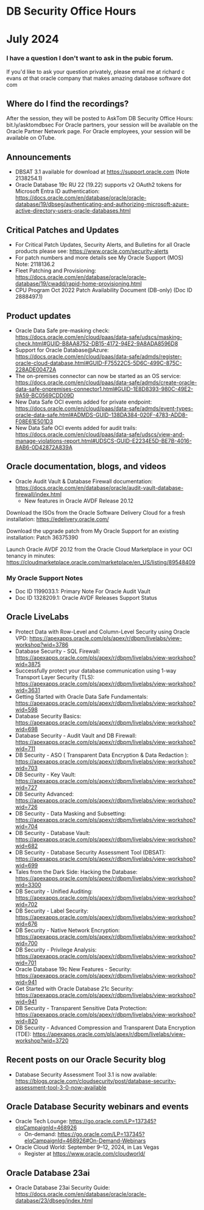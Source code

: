 # DB Security Office Hours
# July 2024

### I have a question I don't want to ask in the pubic forum. 

If you'd like to ask your question privately, please email me at richard c evans _at_ that oracle company that makes amazing database software dot com 

## Where do I find the recordings? 

After the session, they will be posted to AskTom DB Security Office Hours: bit.ly/asktomdbsec
For Oracle partners, your session will be available on the Oracle Partner Network page.
For Oracle employees, your session will be available on OTube. 

## Announcements

- DBSAT 3.1 available for download at https://support.oracle.com (Note 2138254.1)
- Oracle Database 19c RU 22 (19.22) supports v2 OAuth2 tokens for Microsoft Entra ID authentication: https://docs.oracle.com/en/database/oracle/oracle-database/19/dbseg/authenticating-and-authorizing-microsoft-azure-active-directory-users-oracle-databases.html

## Critical Patches and Updates

- For Critical Patch Updates, Security Alerts, and Bulletins for all Oracle products please see: https://www.oracle.com/security-alerts
- For patch numbers and more details see My Oracle Support (MOS) Note: 2118136.2 
- Fleet Patching and Provisioning: https://docs.oracle.com/en/database/oracle/oracle-database/19/cwadd/rapid-home-provisioning.html
- CPU Program Oct 2022 Patch Availability Document (DB-only) (Doc ID 2888497.1)	

## Product updates

- Oracle Data Safe pre-masking check: https://docs.oracle.com/en/cloud/paas/data-safe/udscs/masking-check.html#GUID-B8AA8752-DB15-4172-94E2-9A8ADA8596D8
- Support for Oracle Database@Azure: https://docs.oracle.com/en/cloud/paas/data-safe/admds/register-oracle-cloud-database.html#GUID-F75522C5-5D6C-499C-875C-228ADE00472A
- The on-premises connector can now be started as an OS service: https://docs.oracle.com/en/cloud/paas/data-safe/admds/create-oracle-data-safe-onpremises-connector1.html#GUID-1E8D8393-980C-49E2-9A59-BC0569CDD09D
- New Data Safe OCI events added for private endpoint: https://docs.oracle.com/en/cloud/paas/data-safe/admds/event-types-oracle-data-safe.html#ADMDS-GUID-138DA384-020F-4783-ADD8-F08E61E501D3
- New Data Safe OCI events added for audit trails: https://docs.oracle.com/en/cloud/paas/data-safe/udscs/view-and-manage-violations-report.html#UDSCS-GUID-E2234E5D-BE7B-4016-8AB6-0D42872A839A

## Oracle documentation, blogs, and videos

- Oracle Audit Vault & Database Firewall documentation: https://docs.oracle.com/en/database/oracle/audit-vault-database-firewall/index.html
  - New features in Oracle AVDF Release 20.12

Download the ISOs from the Oracle Software Delivery Cloud for a fresh installation: https://edelivery.oracle.com/

Download the upgrade patch from My Oracle Support for an existing installation: Patch 36375390

Launch Oracle AVDF 20.12 from the Oracle Cloud Marketplace in your OCI tenancy in minutes: https://cloudmarketplace.oracle.com/marketplace/en_US/listing/89548409

### My Oracle Support Notes
- Doc ID 1199033.1: Primary Note For Oracle Audit Vault
- Doc ID 1328209.1: Oracle AVDF Releases Support Status

## Oracle LiveLabs

- Protect Data with Row-Level and Column-Level Security using Oracle VPD: https://apexapps.oracle.com/pls/apex/r/dbpm/livelabs/view-workshop?wid=3786
- Database Security - SQL Firewall: https://apexapps.oracle.com/pls/apex/r/dbpm/livelabs/view-workshop?wid=3875
- Successfully protect your database communication using 1-way Transport Layer Security (TLS): https://apexapps.oracle.com/pls/apex/r/dbpm/livelabs/view-workshop?wid=3631
- Getting Started with Oracle Data Safe Fundamentals: https://apexapps.oracle.com/pls/apex/r/dbpm/livelabs/view-workshop?wid=598
- Database Security Basics: https://apexapps.oracle.com/pls/apex/r/dbpm/livelabs/view-workshop?wid=698
- Database Security - Audit Vault and DB Firewall: https://apexapps.oracle.com/pls/apex/r/dbpm/livelabs/view-workshop?wid=711
- DB Security - ASO ( Transparent Data Encryption & Data Redaction ): https://apexapps.oracle.com/pls/apex/r/dbpm/livelabs/view-workshop?wid=703
- DB Security - Key Vault: https://apexapps.oracle.com/pls/apex/r/dbpm/livelabs/view-workshop?wid=727
- DB Security Advanced: https://apexapps.oracle.com/pls/apex/r/dbpm/livelabs/view-workshop?wid=726
- DB Security - Data Masking and Subsetting: https://apexapps.oracle.com/pls/apex/r/dbpm/livelabs/view-workshop?wid=704
- DB Security - Database Vault: https://apexapps.oracle.com/pls/apex/r/dbpm/livelabs/view-workshop?wid=682
- DB Security - Database Security Assessment Tool (DBSAT): https://apexapps.oracle.com/pls/apex/r/dbpm/livelabs/view-workshop?wid=699
- Tales from the Dark Side: Hacking the Database: https://apexapps.oracle.com/pls/apex/r/dbpm/livelabs/view-workshop?wid=3300
- DB Security - Unified Auditing: https://apexapps.oracle.com/pls/apex/r/dbpm/livelabs/view-workshop?wid=702
- DB Security - Label Security: https://apexapps.oracle.com/pls/apex/r/dbpm/livelabs/view-workshop?wid=676
- DB Security - Native Network Encryption: https://apexapps.oracle.com/pls/apex/r/dbpm/livelabs/view-workshop?wid=700
- DB Security - Privilege Analysis: https://apexapps.oracle.com/pls/apex/r/dbpm/livelabs/view-workshop?wid=701
- Oracle Database 19c New Features - Security: https://apexapps.oracle.com/pls/apex/r/dbpm/livelabs/view-workshop?wid=941
- Get Started with Oracle Database 21c Security: https://apexapps.oracle.com/pls/apex/r/dbpm/livelabs/view-workshop?wid=941
- DB Security - Transparent Sensitive Data Protection: https://apexapps.oracle.com/pls/apex/r/dbpm/livelabs/view-workshop?wid=820
- DB Security - Advanced Compression and Transparent Data Encryption (TDE): https://apexapps.oracle.com/pls/apex/r/dbpm/livelabs/view-workshop?wid=3720

## Recent posts on our Oracle Security blog

- Database Security Assessment Tool 3.1 is now available: https://blogs.oracle.com/cloudsecurity/post/database-security-assessment-tool-3-0-now-available

## Oracle Database Security webinars and events

- Oracle Tech Lounge: https://go.oracle.com/LP=137345?elqCampaignId=468926
  - On-demand: https://go.oracle.com/LP=137345?elqCampaignId=468926#On-Demand-Webinars
- Oracle Cloud World: September 9–12, 2024, in Las Vegas
  - Register at https://www.oracle.com/cloudworld/

## Oracle Database 23ai 

- Oracle Database 23ai Security Guide: https://docs.oracle.com/en/database/oracle/oracle-database/23/dbseg/index.html




